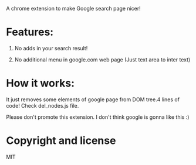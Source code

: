 A chrome extension to make Google search page nicer!

Features:
=
   1) No adds in your search result!
   
   2) No additional menu in google.com web page (Just text area to inter text)


How it works:
=
  It just removes some elements of google page from DOM tree.4 lines of code! Check del_nodes.js file.
  
   
Please don't promote this extension. I don't think google is gonna like this :)

Copyright and license
=
MIT
